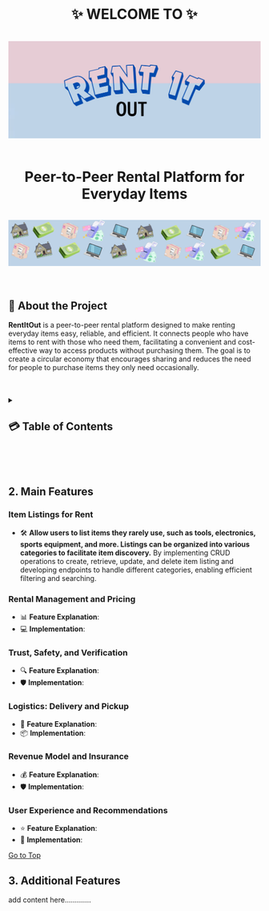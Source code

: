 <a name="readme-top"></a>
<div align="center">
     <br>
<h1>✨ WELCOME TO ✨</h1>
   <br>
  <img src="lama3ametwafaa.PNG" alt="Description of the image">
</div>
<div align="center">
  <br>
  <h1>Peer-to-Peer Rental Platform for Everyday Items</h1> &nbsp;<br>
</div>
<div align="center">
  <img src="lama3ametrazan.PNG" alt="Description of the image">
</div>
<br>
<br>



<a name="intro"></a>
## 🌟 About the Project
<strong>RentItOut</strong> is a peer-to-peer rental platform designed to make renting everyday items easy, reliable, and efficient. It connects people who have items to rent with those who need them, facilitating a convenient and cost-effective way to access products without purchasing them. The goal is to create a circular economy that encourages sharing and reduces the need for people to purchase items they only need occasionally.
<br>
<br>
<br>


<details>
  <summary><h2>💳 Table of Contents<h2\></summary>
  <ol>
    <li><a href="#intro">Introduction (What's RentItOut?)</a></li>
    <li><a href="#coref">Core Features</a></li>
    <li><a href="#addf">Additional Features</a></li>
    <li><a href="#roles">Roles</a></li>
    <li><a href="#bw">Built With</a></li>
    <li><a href="#gs">Getting Started</a></li>
    <li><a href="#API">API Documentation</a></li>
    <li><a href="#demo">Demo</a></li>
    <li><a href="#contribution">Contribution</a></li>
    <li><a href="#contact">Contact</a></li>
  </ol>
</details>
 <br>
 <br>
 <br>


 <a name="coref"></a>

## 2. Main Features
### Item Listings for Rent
- 🛠️ <strong> Allow users to list items they rarely use, such as tools, electronics, sports equipment, and more. Listings can be organized into various categories to facilitate item discovery.</strong>
By implementing CRUD operations to create, retrieve, update, and delete item listing and developing endpoints to handle different categories, enabling efficient filtering and searching.
  
### Rental Management and Pricing
- 📊 **Feature Explanation**: 
- 💻 **Implementation**: 

### Trust, Safety, and Verification
- 🔍 **Feature Explanation**: 
- 🛡️ **Implementation**:
  
### Logistics: Delivery and Pickup
- 🚚 **Feature Explanation**:
- 📦 **Implementation**:

### Revenue Model and Insurance
- 💰 **Feature Explanation**: 
- 🛡️ **Implementation**: 

### User Experience and Recommendations
- ⭐ **Feature Explanation**: 
- 🧠 **Implementation**: 

[Go to Top](#table-of-contents)

## 3. Additional Features
 add content here.............

 <br>
 <br>
 <br>

